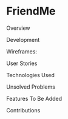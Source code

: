 # FriendMe

Overview

Development

Wireframes:

User Stories

Technologies Used

Unsolved Problems

Features To Be Added

Contributions
